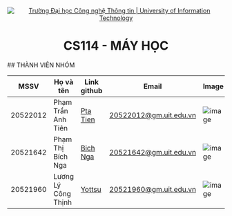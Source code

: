 <p align="center">
  <a href="https://www.uit.edu.vn/" title="Trường Đại học Công nghệ Thông tin" style="border: 5;">
    <img src="https://i.imgur.com/WmMnSRt.png" alt="Trường Đại học Công nghệ Thông tin | University of Information Technology">
  </a>
</p>

<!-- Title -->
<h1 align="center"><b>CS114 - MÁY HỌC</b></h1>
## THÀNH VIÊN NHÓM


| MSSV     | Họ và tên           | Link github                       | Email                  | Image                                                                                                           |
|----------|---------------------|-----------------------------------|------------------------|-----------------------------------------------------------------------------------------------------------------|
| 20522012 | Phạm Trần Anh Tiên  | [Pta Tien](https://github.com/ptatien0307)    | 20522012@gm.uit.edu.vn | ![image](https://user-images.githubusercontent.com/79583501/162102519-8d247312-b697-4390-a79d-f262bc597a80.png) |
| 20521642 | Phạm Thị Bích Nga   | [Bich Nga](https://github.com/phamthibichnga) | 20521642@gm.uit.edu.vn | ![image](https://user-images.githubusercontent.com/79583501/162102316-6b566195-db95-440a-9184-a1141b63b702.png) |
| 20521960 | Lương Lý Công Thịnh | [Yottsu](https://github.com/llcthinh2103)   | 20521960@gm.uit.edu.vn | ![image](https://user-images.githubusercontent.com/79583501/162102538-c9e5d233-2bef-47cb-ba1e-04ea5820b6a0.png) |
